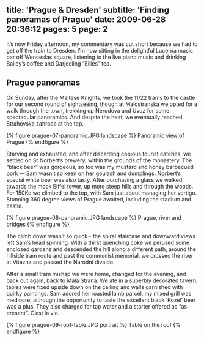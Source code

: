 title: 'Prague & Dresden'
subtitle: 'Finding panoramas of Prague'
date: 2009-06-28 20:36:12
pages: 5
page: 2
---

It’s now Friday afternoon, my commentary was cut short because we had to get off the train to Dresden. I’m now sitting in the delightful Lucerna music bar off Wenceslas square, listening to the live piano music  and drinking Bailey’s coffee and Darjeeling “Eilles” tea.

## Prague panoramas

On Sunday, after the Maltese Knights, we took the 11/22 trams to the castle for our second round of sightseeing, though at Malostranska we opted for a walk through the town, trekking up Nerudova and Uvoz for some spectacular panoramics. And despite the heat, we eventually reached Strahovska zahrada at the top.

{% figure prague-07-panoramic.JPG landscape %}
Panoramic view of Prague
{% endfigure %}

Starving and exhausted, and after discarding copious tourist eateries, we settled on St Norbert’s brewery, within the grounds of the monastery. The “black beer” was gorgeous, so too was my mustard and honey barbecued pork — Sam wasn’t so keen on her goulash and dumplings. Norbert’s special white beer was also tasty. After purchasing a glass we walked towards the mock Eiffel tower, up more steep hills and through the woods. For 150Kc we climbed to the top, with Sam just about managing her vertigo. Stunning 360 degree views of Prague awaited, including the stadium and castle.

{% figure prague-08-panoramic.JPG landscape %}
Prague, river and bridges
{% endfigure %}

The climb down wasn’t so quick - the spiral staircase and downward views left Sam’s head spinning. With a thirst quenching coke we perused some enclosed gardens and descended the hill along a different path, around the hillside tram route and past the communist memorial, we crossed the river at Vitezna and passed the Narodni divaldo.

After a small tram mishap we were home, changed for the evening, and back out again, back to Mala Strana. We ate in a superbly decorated tavern, tables were fixed upside down on the ceiling and walls garnished with quirky paintings. Sam adored her roasted lamb parcel, my mixed grill was mediocre, although the opportunity to taste the excellent black ‘Kozel’ beer was a plus. They also charged for tap water and a starter offered as “as present”. C’est la vie.

{% figure prague-09-roof-table.JPG portrait %}
Table on the roof
{% endfigure %}
